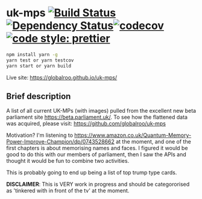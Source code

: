 # uk-mps [![Build Status](https://travis-ci.org/globalroo/uk-mps.svg?branch=master)](https://travis-ci.org/globalroo/uk-mps)[![Dependency Status](https://dependencyci.com/github/globalroo/uk-mps/badge)](https://dependencyci.com/github/globalroo/uk-mps)[![codecov](https://codecov.io/gh/globalroo/uk-mps/branch/master/graph/badge.svg)](https://codecov.io/gh/globalroo/uk-mps)[![code style: prettier](https://img.shields.io/badge/code_style-prettier-ff69b4.svg?style=flat-square)](https://github.com/prettier/prettier)

```sh
npm install yarn -g
yarn test or yarn testcov
yarn start or yarn build
```
Live site: https://globalroo.github.io/uk-mps/

## Brief description

A list of all current UK-MPs (with images) pulled from the excellent new beta parliament site https://beta.parliament.uk/. To see how the flattened data was acquired, please visit: https://github.com/globalroo/uk-mps

Motivation? I'm listening to https://www.amazon.co.uk/Quantum-Memory-Power-Improve-Champion/dp/0743528662 at the moment, and one of the first chapters is about memorising names and faces. I figured it would be good to do this with our members of parliament, then I saw the APIs and thought it would be fun to combine two activities.

This is probably going to end up being a list of top trump type cards.

__DISCLAIMER__: This is VERY work in progress and should be categororised as 'tinkered with in front of the tv' at the moment.
